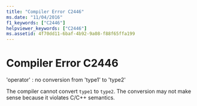 ```yaml
---
title: "Compiler Error C2446"
ms.date: "11/04/2016"
f1_keywords: ["C2446"]
helpviewer_keywords: ["C2446"]
ms.assetid: 4f70dd11-6baf-4b92-9a08-f88f65ffa199
---
```

# Compiler Error C2446

'operator' : no conversion from 'type1' to 'type2'

The compiler cannot convert `type1` to `type2`. The conversion may not make sense because it violates C/C++ semantics.

